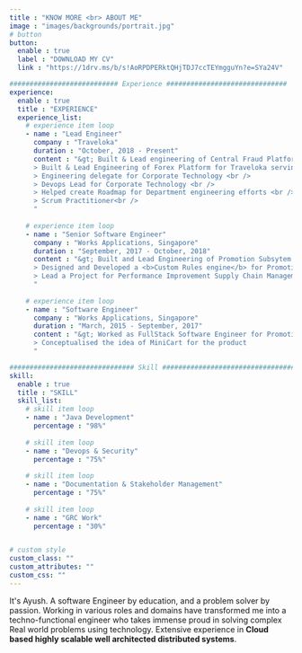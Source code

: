 ```yaml
---
title : "KNOW MORE <br> ABOUT ME"
image : "images/backgrounds/portrait.jpg"
# button
button:
  enable : true
  label : "DOWNLOAD MY CV"
  link : "https://1drv.ms/b/s!AoRPDPERktQHjTDJ7ccTEYmgguYn?e=SYa24V"

########################### Experience ##############################
experience:
  enable : true
  title : "EXPERIENCE"
  experience_list:
    # experience item loop
    - name : "Lead Engineer"
      company : "Traveloka"
      duration : "October, 2018 - Present"
      content : "&gt; Built & Lead engineering of Central Fraud Platform with a team of five <br/>
      > Built & Lead Engineering of Forex Platform for Traveloka serving millions of transactions daily with team of three <br />
      > Engineering delegate for Corporate Technology <br />
      > Devops Lead for Corporate Technology <br />
      > Helped create Roadmap for Department engineering efforts <br /> 
      > Scrum Practitioner<br />
      "
      
    # experience item loop
    - name : "Senior Software Engineer"
      company : "Works Applications, Singapore"
      duration : "September, 2017 - October, 2018"
      content : "&gt; Built and Lead Engineering of Promotion Subsytem for the E-Commerce Suite of AIWorks series with a team of 5  developers <br/>
      > Designed and Developed a <b>Custom Rules engine</b> for Promotion Subsystem <br />
      > Lead a Project for Performance Improvement Supply Chain Management Suite of AIWorks Series with a team of 7 developers
      "
      
    # experience item loop
    - name : "Software Engineer"
      company : "Works Applications, Singapore"
      duration : "March, 2015 - September, 2017"
      content : "&gt; Worked as FullStack Software Engineer for Promotion subsytem for the E-Commerce Suite of COMPANY series <br />
      > Conceptualised the idea of MiniCart for the product
      "

############################### Skill #################################
skill:
  enable : true
  title : "SKILL"
  skill_list:
    # skill item loop
    - name : "Java Development"
      percentage : "98%"
      
    # skill item loop
    - name : "Devops & Security"
      percentage : "75%"
      
    # skill item loop
    - name : "Documentation & Stakeholder Management"
      percentage : "75%"
      
    # skill item loop
    - name : "GRC Work"
      percentage : "30%"


# custom style
custom_class: "" 
custom_attributes: "" 
custom_css: ""
---
```


It's Ayush. A software Engineer by education, and a problem solver by passion. Working in various roles and domains have transformed me into a techno-functional engineer who takes immense proud in solving complex Real world problems using technology. Extensive experience in <b>Cloud based highly scalable well architected distributed systems</b>.